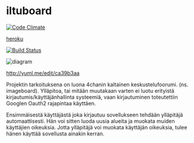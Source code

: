 # iltuboard
[![Code Climate](https://codeclimate.com/github/tuureilmarinen/iltuboard/badges/gpa.svg)](https://codeclimate.com/github/tuureilmarinen/iltuboard)


[heroku](https://iltuboard.herokuapp.com)


[![Build Status](https://travis-ci.org/tuureilmarinen/iltuboard.svg?branch=master)](https://travis-ci.org/tuureilmarinen/iltuboard)


![diagram](http://www.yuml.me/ca39b3aa)

http://yuml.me/edit/ca39b3aa

Projektin tarkoituksena on luona 4chanin kaltainen keskustelufoorumi. (ns. imageboard). Ylläpitoa, tai mitään muutakaan varten ei luotu erityistä kirjautumis/käyttäjänhallinta systeemiä, vaan kirjautuminen toteutettiin Googlen Oauth2 rajapintaa käyttäen.

Ensimmäisestä käyttäjästä joka kirjautuu sovellukseen tehdään ylläpitäjä automaattisesti. Hän voi sitten luoda uusia alueita ja muokata muiden käyttäjien oikeuksia. Jotta ylläpitäjä voi muokata käyttäjän oikeuksia, tulee hänen käyttää sovellusta ainakin kerran.